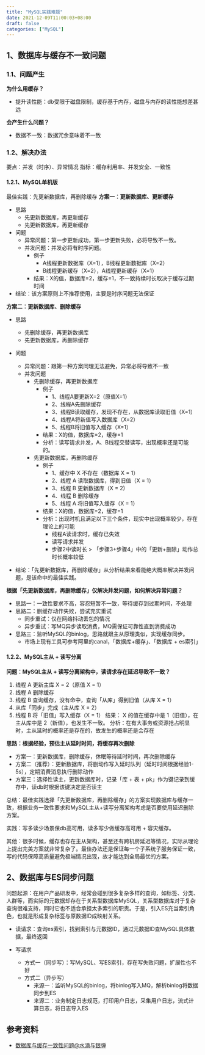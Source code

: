 ```yaml
---
title: "MySQL实践难题"
date: 2021-12-09T11:00:03+08:00
draft: false
categories: ["MySQL"]
---
```


## 1、数据库与缓存不一致问题
### 1.1、问题产生
**为什么用缓存？**

- 提升读性能：db受限于磁盘限制，缓存基于内存，磁盘与内存的读性能想差甚远

**会产生什么问题？**
- 数据不一致：数据冗余意味着不一致

### 1.2、解决办法
要点：并发（时序）、异常情况
指标：缓存利用率、并发安全、一致性

#### 1.2.1、MySQL单机版
最佳实践：先更新数据库，再删除缓存
**方案一：更新数据库、更新缓存**
- 思路
  - 先更新数据库，再更新缓存
  - 先更新数据库，再更新缓存
- 问题
  - 异常问题：第一步更新成功，第一步更新失败，必将导致不一致。
  - 并发问题：并发必将有时序问题。
    - 例子
      - A线程更新数据库（X=1），B线程更新数据库（X=2）
      - B线程更新缓存（X=2），A线程更新缓存（X=1）
    - 结果：X的值，数据库=2，缓存=1，不一致持续时长取决于缓存过期时间
- 结论：该方案原则上不推荐使用，主要是时序问题无法保证

**方案二：更新数据库、删除缓存**
- 思路
  - 先删除缓存，再更新数据库
  - 先更新数据库，再删除缓存
- 问题
  - 异常问题：跟第一种方案同理无法避免，异常必将导致不一致
  - 并发问题
    - 先删除缓存，再更新数据库
      - 例子
        - 1、线程A要更新X=2（原值X=1）
        - 2、线程A先删除缓存
        - 3、线程B读取缓存，发现不存在，从数据库读取旧值（X=1）
        - 4、线程A将新值写入数据库（X=2）
        - 5、线程B将旧值写入缓存（X=1）
      - 结果：X的值，数据库=2，缓存=1
      - 分析：读写请求并发，A、B线程交替读写，出现概率还是可能的。
    - 先更新数据库，再删除缓存
      - 例子
        - 1、缓存中 X 不存在（数据库 X = 1）
        - 2、线程 A 读取数据库，得到旧值（X = 1）
        - 3、线程 B 更新数据库（X = 2)
        - 4、线程 B 删除缓存
        - 5、线程 A 将旧值写入缓存（X = 1）
      - 结果：X的值，数据库=2，缓存=1
      - 分析：出现时机且满足以下三个条件，现实中出现概率较少，存在理论上的可能
        - 线程A读请求时，缓存已失效
        - 读写请求并发
        - 步骤2中读时长 > 「步骤3+步骤4」中的「更新+删除」动作总时长概率较低

- 结论：「先更新数据库，再删除缓存」从分析结果来看能绝大概率解决并发问题，是该命中的最佳实践。

**根据「先更新数据库，再删除缓存」仅解决并发问题，如何解决异常问题？**

- 思路一：一致性要求不高，容忍短暂不一致，等待缓存到过期时间，不处理
- 思路二：删缓存动作失败，尝试充实重试
  - 同步重试：仅在网络抖动丢包的情况
  - 异步重试：写MQ异步读取消费，MQ需保证可靠性直到消费成功
- 思路三：监听MySQL的binlog，思路就跟主从原理类似，实现缓存同步。
  - 市场上现有工具可参考阿里的canal，「数据库+缓存」、「数据库 + es索引」

#### 1.2.2、MySQL主从 + 读写分离
**问题：MySQL主从 + 读写分离架构中，读请求存在延迟导致不一致？**
1. 线程 A 更新主库 X = 2（原值 X = 1）
2. 线程 A 删除缓存
3. 线程 B 查询缓存，没有命中，查询「从库」得到旧值（从库 X = 1）
4. 从库「同步」完成（主从库 X = 2）
5. 线程 B 将「旧值」写入缓存（X = 1）
结果： X 的值在缓存中是 1（旧值），在主从库中是 2（新值），也发生不一致。
分析：在有大事务或资源抢占明显时，主从延时的概率还是存在的，故发生的概率还是会存在

**思路：根据经验，预估主从延时时间，将缓存再次删除**
- 方案一：更新数据库，删除缓存，休眠等待延时时间，再次删除缓存
- 方案二（推荐）：更新数据库，将删动作写入延时队列（延时时间根据经验1-5s），定期消费消息执行删除动作
- 方案三：选择性读主，更新数据库时，记录「库 + 表 + pk」作为键记录到缓存中，读db时根据该键决定是否读主

总结：最佳实践选择「先更新数据库，再删除缓存」的方案实现数据库与缓存一致，根据业务一致性要求和MySQL主从+读写分离架构考虑是否要使用延迟删除方案。

实践：写多读少场景保db高可用，读多写少做缓存高可用 + 容灾缓存。

其他：很多时候，缓存也存在主从架构，甚至还有跨机房延迟等情况，实际从理论上提出完美方案就非常复杂了。最佳办法还是保证每一个子系统子服务保证一致，写的代码保障高质量避免极端情况出现，故才能达到全局最优的方案。

## 2、数据库与ES同步问题
问题起源：在用户产品研发中，经常会碰到很多复杂多样的查询，如标签、分类、人群等，而实际的元数据却存在于关系型数据库MySQL，关系型数据库对于复杂查询很难支持，同时它也不适合承担太多索引的职责。于是，引入ES充当索引角色，也就是形成复杂标签与原数据ID成映射关系。

- 读请求：查询es索引，找到索引与元数据ID，通过元数据ID查MySQL具体数据，最终返回

- 写请求
  - 方式一（同步写）：写MySQL、写ES索引，存在写失败问题，扩展性也不好
  - 方式二（异步写）
    - 来源一：监听MySQL的binlog，将binlog写入MQ，解析binlog将数据同步到ES
    - 来源二：业务制定日志规范，打印用户日志，采集用户日志，流式计算日志，将日志导入ES

## 参考资料
- [数据库与缓存一致性问题@水滴与银弹](https://mp.weixin.qq.com/s/4W7vmICGx6a_WX701zxgPQ)